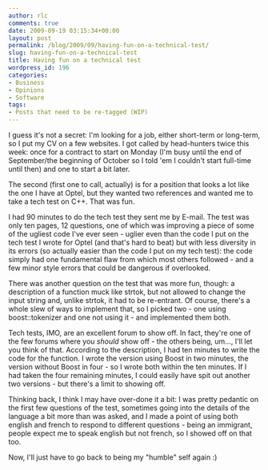 ```yaml
---
author: rlc
comments: true
date: 2009-09-19 03:15:34+00:00
layout: post
permalink: /blog/2009/09/having-fun-on-a-technical-test/
slug: having-fun-on-a-technical-test
title: Having fun on a technical test
wordpress_id: 196
categories:
- Business
- Opinions
- Software
tags:
- Posts that need to be re-tagged (WIP)
---
```


I guess it's not a secret: I'm looking for a job, either short-term or long-term, so I put my CV on a few websites. I got called by head-hunters twice this week: once for a contract to start on Monday (I'm busy until the end of September/the beginning of October so I told 'em I couldn't start full-time until then) and one to start a bit later.

The second (first one to call, actually) is for a position that looks a lot like the one I have at Optel, but they wanted two references and wanted me to take a tech test on C++. That was fun.

I had 90 minutes to do the tech test they sent me by E-mail. The test was only ten pages, 12 questions, one of which was improving a piece of some of the ugliest code I've ever seen - uglier even than the code I put on the tech test I wrote for Optel (and that's hard to beat) but with less diversity in its errors (so actually easier than the code I put on my tech test): the code simply had one fundamental flaw from which most others followed - and a few minor style errors that could be dangerous if overlooked.

There was another question on the test that was more fun, though: a description of a function muck like strtok, but not allowed to change the input string and, unlike strtok, it had to be re-entrant. Of course, there's a whole slew of ways to implement that, so I picked two - one using boost::tokenizer and one not using it - and implemented them both.

Tech tests, IMO, are an excellent forum to show off. In fact, they're one of the few forums where you _should_ show off - the others being, um..., I'll let you think of that. According to the description, I had ten minutes to write the code for the function. I wrote the version using Boost in two minutes, the version without Boost in four - so I wrote both within the ten minutes. If I had taken the four remaining minutes, I could easily have spit out another two versions - but there's a limit to showing off.

Thinking back, I think I may have over-done it a bit: I was pretty pedantic on the first few questions of the test, sometimes going into the details of the language a bit more than was asked, and I made a point of using both english and french to respond to different questions - being an immigrant, people expect me to speak english but not french, so I showed off on that too.

Now, I'll just have to go back to being my "humble" self again :)
